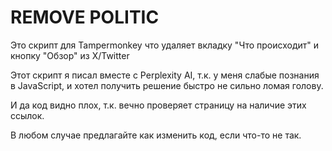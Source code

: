 # REMOVE POLITIC
Это скрипт для Tampermonkey что удаляет вкладку "Что происходит" и кнопку "Обзор" из X/Twitter

Этот скрипт я писал вместе с Perplexity AI, т.к. у меня слабые познания в JavaScript, и хотел получить решение быстро не сильно ломая голову.

И да код видно плох, т.к. вечно проверяет страницу на наличие этих ссылок. 

В любом случае предлагайте как изменить код, если что-то не так.
